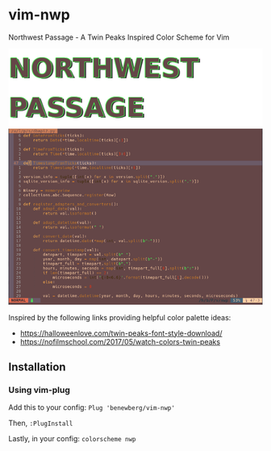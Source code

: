 # vim-nwp
Northwest Passage - A Twin Peaks Inspired Color Scheme for Vim

<img src="https://raw.githubusercontent.com/benewberg/vim-nwp/master/images/nwp.png">

<img src="https://raw.githubusercontent.com/benewberg/vim-nwp/master/images/example.png" width=640>

Inspired by the following links providing helpful color palette ideas:
* https://halloweenlove.com/twin-peaks-font-style-download/
* https://nofilmschool.com/2017/05/watch-colors-twin-peaks

## Installation
### Using vim-plug
Add this to your config:
`Plug 'benewberg/vim-nwp'`

Then,
`:PlugInstall`

Lastly, in your config:
`colorscheme nwp`

